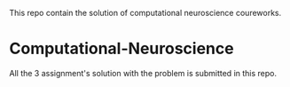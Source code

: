 This repo contain the solution of computational neuroscience coureworks. 

# Computational-Neuroscience

All the 3 assignment's solution with the problem is submitted in this repo.
